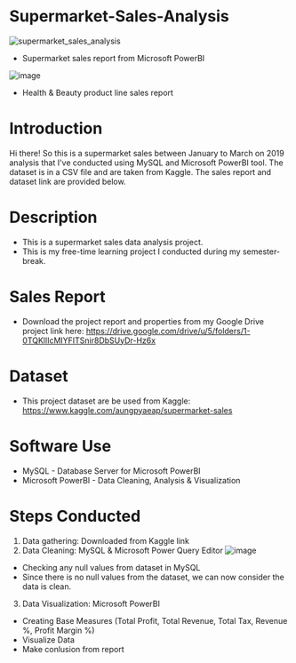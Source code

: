 # Supermarket-Sales-Analysis

![supermarket_sales_analysis](https://user-images.githubusercontent.com/79583429/155082939-a4226adb-7b6f-4990-a0c5-52a103305360.JPG)
- Supermarket sales report from Microsoft PowerBI

![image](https://user-images.githubusercontent.com/79583429/155087079-f9e9b579-aca8-4dc6-8da3-32ea055ef529.png)
- Health & Beauty product line sales report

# Introduction
Hi there! So this is a supermarket sales between January to March on 2019 analysis that I've conducted using MySQL and Microsoft PowerBI tool. The dataset is in a CSV file and are taken from Kaggle. The sales report and dataset link are provided below.

# Description
- This is a supermarket sales data analysis project.  
- This is my free-time learning project I conducted during my semester-break.

# Sales Report
- Download the project report and properties from my Google Drive project link here: https://drive.google.com/drive/u/5/folders/1-0TQKllIcMIYFITSnir8DbSUyDr-Hz6x

# Dataset
- This project dataset are be used from Kaggle: https://www.kaggle.com/aungpyaeap/supermarket-sales

# Software Use
- MySQL - Database Server for Microsoft PowerBI
- Microsoft PowerBI - Data Cleaning, Analysis & Visualization

# Steps Conducted
1. Data gathering: Downloaded from Kaggle link
2. Data Cleaning: MySQL & Microsoft Power Query Editor
![image](https://user-images.githubusercontent.com/79583429/155090066-117b8049-8e5a-4d5e-b1db-8989e87a6960.png)
- Checking any null values from dataset in MySQL
- Since there is no null values from the dataset, we can now consider the data is clean.
3. Data Visualization: Microsoft PowerBI
- Creating Base Measures (Total Profit, Total Revenue, Total Tax, Revenue %, Profit Margin %)
- Visualize Data
- Make conlusion from report

